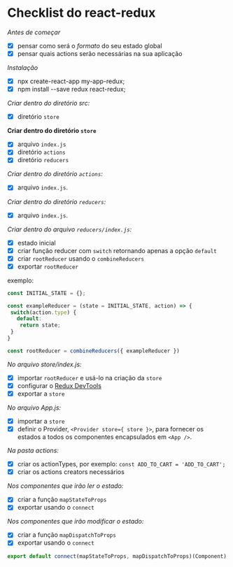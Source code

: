 # Checklist do react-redux

*Antes de começar*
- [x] pensar como será o *formato* do seu estado global
- [x] pensar quais actions serão necessárias na sua aplicação

*Instalação*
- [x] npx create-react-app my-app-redux;
- [x] npm install --save redux react-redux;

*Criar dentro do diretório src:*
- [x] diretório `store`

**Criar dentro do diretório `store`**
- [x] arquivo `index.js`
- [x] diretório `actions`
- [x] diretório `reducers`

*Criar dentro do diretório `actions`:*
- [x] arquivo `index.js`.

*Criar dentro do diretório `reducers`:*
- [x] arquivo `index.js`.

*Criar dentro do arquivo `reducers/index.js`:*
- [x] estado inicial
- [x] criar função reducer com `switch` retornando apenas a opção `default`
- [x] criar `rootReducer` usando o `combineReducers`
- [x] exportar `rootReducer`

exemplo:

```js
const INITIAL_STATE = {};

const exampleReducer = (state = INITIAL_STATE, action) => {
 switch(action.type) {
   default:
    return state;
 }
}

const rootReducer = combineReducers({ exampleReducer })
```

*No arquivo store/index.js:*
- [x] importar `rootReducer` e usá-lo na criação da `store`
- [x] configurar o [Redux DevTools](https://github.com/reduxjs/redux-devtools)
- [x] exportar a `store`

*No arquivo App.js:*
- [x] importar a `store`
- [x] definir o Provider, `<Provider store={ store }>`, para fornecer os estados a todos os componentes encapsulados em `<App />`.

*Na pasta actions:*
- [x] criar os actionTypes, por exemplo: `const ADD_TO_CART = 'ADD_TO_CART';`
- [x] criar os actions creators necessários

*Nos componentes que irão ler o estado:*
- [x] criar a função `mapStateToProps`
- [x] exportar usando o `connect`

*Nos componentes que irão modificar o estado:*
- [x] criar a função `mapDispatchToProps`
- [x] exportar usando o `connect`

```js
export default connect(mapStateToProps, mapDispatchToProps)(Component)
```